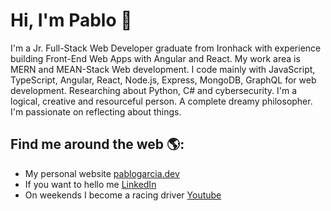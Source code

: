 # Hi, I'm Pablo 👋

I'm a Jr. Full-Stack Web Developer graduate from Ironhack with experience building Front-End Web Apps with Angular and React. My work area is MERN and MEAN-Stack Web development. I code mainly with JavaScript, TypeScript, Angular, React, Node.js, Express, MongoDB, GraphQL for web development. Researching about Python, C# and cybersecurity.
I'm a logical, creative and resourceful person. A complete dreamy philosopher. I'm passionate on reflecting about things.

## Find me around the web 🌎: 

- My personal website <a href="https://www.pablogarcia.dev">pablogarcia.dev</a>
- If you want to hello me <a href="https://www.linkedin.com/in/monicampowell/">LinkedIn</a>
- On weekends I become a racing driver <a href="https://youtube.com/PabloGarciaRacing"> Youtube</a>

